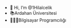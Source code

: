 - 👋 Hi, I’m @1Hilalcelik
- 📚Ardahan Üniversitesi
- 👩🏻‍💻Bilgisayar Programcılığı 

<!---
1Hilalcelik/1Hilalcelik is a ✨ special ✨ repository because its `README.md` (this file) appears on your GitHub profile.
You can click the Preview link to take a look at your changes.
--->
